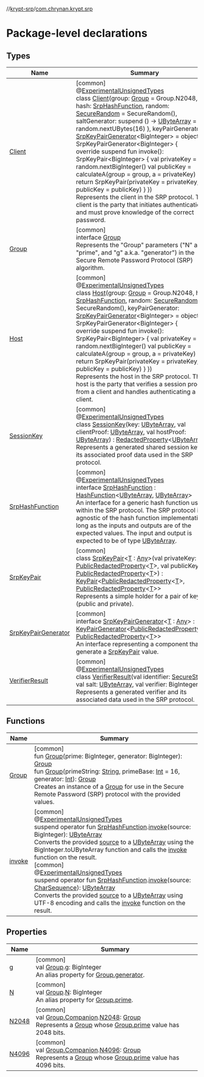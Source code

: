 //[krypt-srp](../../index.md)/[com.chrynan.krypt.srp](index.md)

# Package-level declarations

## Types

| Name | Summary |
|---|---|
| [Client](-client/index.md) | [common]<br>@[ExperimentalUnsignedTypes](https://kotlinlang.org/api/latest/jvm/stdlib/kotlin/-experimental-unsigned-types/index.html)<br>class [Client](-client/index.md)(group: [Group](-group/index.md) = Group.N2048, hash: [SrpHashFunction](-srp-hash-function/index.md), random: [SecureRandom](../../../krypt-csprng/krypt-csprng/com.chrynan.krypt.csprng/-secure-random/index.md) = SecureRandom(), saltGenerator: suspend () -&gt; [UByteArray](https://kotlinlang.org/api/latest/jvm/stdlib/kotlin/-u-byte-array/index.html) = { random.nextUBytes(16) }, keyPairGenerator: [SrpKeyPairGenerator](-srp-key-pair-generator/index.md)&lt;BigInteger&gt; = object : SrpKeyPairGenerator&lt;BigInteger&gt; {<br>        override suspend fun invoke(): SrpKeyPair&lt;BigInteger&gt; {             val privateKey = random.nextBigInteger()             val publicKey = calculateA(group = group, a = privateKey)<br>            return SrpKeyPair(privateKey = privateKey, publicKey = publicKey)         }     })<br>Represents the client in the SRP protocol. The client is the party that initiates authentication and must prove knowledge of the correct password. |
| [Group](-group/index.md) | [common]<br>interface [Group](-group/index.md)<br>Represents the &quot;Group&quot; parameters (&quot;N&quot; a.k.a. &quot;prime&quot;, and &quot;g&quot; a.k.a. &quot;generator&quot;) in the Secure Remote Password Protocol (SRP) algorithm. |
| [Host](-host/index.md) | [common]<br>@[ExperimentalUnsignedTypes](https://kotlinlang.org/api/latest/jvm/stdlib/kotlin/-experimental-unsigned-types/index.html)<br>class [Host](-host/index.md)(group: [Group](-group/index.md) = Group.N2048, hash: [SrpHashFunction](-srp-hash-function/index.md), random: [SecureRandom](../../../krypt-csprng/krypt-csprng/com.chrynan.krypt.csprng/-secure-random/index.md) = SecureRandom(), keyPairGenerator: [SrpKeyPairGenerator](-srp-key-pair-generator/index.md)&lt;BigInteger&gt; = object : SrpKeyPairGenerator&lt;BigInteger&gt; {<br>        override suspend fun invoke(): SrpKeyPair&lt;BigInteger&gt; {             val privateKey = random.nextBigInteger()             val publicKey = calculateA(group = group, a = privateKey)<br>            return SrpKeyPair(privateKey = privateKey, publicKey = publicKey)         }     })<br>Represents the host in the SRP protocol. The host is the party that verifies a session proof from a client and handles authenticating a client. |
| [SessionKey](-session-key/index.md) | [common]<br>@[ExperimentalUnsignedTypes](https://kotlinlang.org/api/latest/jvm/stdlib/kotlin/-experimental-unsigned-types/index.html)<br>class [SessionKey](-session-key/index.md)(key: [UByteArray](https://kotlinlang.org/api/latest/jvm/stdlib/kotlin/-u-byte-array/index.html), val clientProof: [UByteArray](https://kotlinlang.org/api/latest/jvm/stdlib/kotlin/-u-byte-array/index.html), val hostProof: [UByteArray](https://kotlinlang.org/api/latest/jvm/stdlib/kotlin/-u-byte-array/index.html)) : [RedactedProperty](../../../krypt-core/krypt-core/com.chrynan.krypt.core/-redacted-property/index.md)&lt;[UByteArray](https://kotlinlang.org/api/latest/jvm/stdlib/kotlin/-u-byte-array/index.html)&gt; <br>Represents a generated shared session key and its associated proof data used in the SRP protocol. |
| [SrpHashFunction](-srp-hash-function/index.md) | [common]<br>@[ExperimentalUnsignedTypes](https://kotlinlang.org/api/latest/jvm/stdlib/kotlin/-experimental-unsigned-types/index.html)<br>interface [SrpHashFunction](-srp-hash-function/index.md) : [HashFunction](../../../krypt-core/krypt-core/com.chrynan.krypt.core/-hash-function/index.md)&lt;[UByteArray](https://kotlinlang.org/api/latest/jvm/stdlib/kotlin/-u-byte-array/index.html), [UByteArray](https://kotlinlang.org/api/latest/jvm/stdlib/kotlin/-u-byte-array/index.html)&gt; <br>An interface for a generic hash function used within the SRP protocol. The SRP protocol is agnostic of the hash function implementation as long as the inputs and outputs are of the expected values. The input and output is expected to be of type [UByteArray](https://kotlinlang.org/api/latest/jvm/stdlib/kotlin/-u-byte-array/index.html). |
| [SrpKeyPair](-srp-key-pair/index.md) | [common]<br>class [SrpKeyPair](-srp-key-pair/index.md)&lt;[T](-srp-key-pair/index.md) : [Any](https://kotlinlang.org/api/latest/jvm/stdlib/kotlin/-any/index.html)&gt;(val privateKey: [PublicRedactedProperty](../../../krypt-core/krypt-core/com.chrynan.krypt.core/-public-redacted-property/index.md)&lt;[T](-srp-key-pair/index.md)&gt;, val publicKey: [PublicRedactedProperty](../../../krypt-core/krypt-core/com.chrynan.krypt.core/-public-redacted-property/index.md)&lt;[T](-srp-key-pair/index.md)&gt;) : [KeyPair](../../../krypt-core/krypt-core/com.chrynan.krypt.core/-key-pair/index.md)&lt;[PublicRedactedProperty](../../../krypt-core/krypt-core/com.chrynan.krypt.core/-public-redacted-property/index.md)&lt;[T](-srp-key-pair/index.md)&gt;, [PublicRedactedProperty](../../../krypt-core/krypt-core/com.chrynan.krypt.core/-public-redacted-property/index.md)&lt;[T](-srp-key-pair/index.md)&gt;&gt; <br>Represents a simple holder for a pair of keys (public and private). |
| [SrpKeyPairGenerator](-srp-key-pair-generator/index.md) | [common]<br>interface [SrpKeyPairGenerator](-srp-key-pair-generator/index.md)&lt;[T](-srp-key-pair-generator/index.md) : [Any](https://kotlinlang.org/api/latest/jvm/stdlib/kotlin/-any/index.html)&gt; : [KeyPairGenerator](../../../krypt-core/krypt-core/com.chrynan.krypt.core/-key-pair-generator/index.md)&lt;[PublicRedactedProperty](../../../krypt-core/krypt-core/com.chrynan.krypt.core/-public-redacted-property/index.md)&lt;[T](-srp-key-pair-generator/index.md)&gt;, [PublicRedactedProperty](../../../krypt-core/krypt-core/com.chrynan.krypt.core/-public-redacted-property/index.md)&lt;[T](-srp-key-pair-generator/index.md)&gt;&gt; <br>An interface representing a component that can generate a [SrpKeyPair](-srp-key-pair/index.md) value. |
| [VerifierResult](-verifier-result/index.md) | [common]<br>@[ExperimentalUnsignedTypes](https://kotlinlang.org/api/latest/jvm/stdlib/kotlin/-experimental-unsigned-types/index.html)<br>class [VerifierResult](-verifier-result/index.md)(val identifier: [SecureString](../../../krypt-core/krypt-core/com.chrynan.krypt.core/-secure-string/index.md), val salt: [UByteArray](https://kotlinlang.org/api/latest/jvm/stdlib/kotlin/-u-byte-array/index.html), val verifier: BigInteger)<br>Represents a generated verifier and its associated data used in the SRP protocol. |

## Functions

| Name | Summary |
|---|---|
| [Group](-group.md) | [common]<br>fun [Group](-group.md)(prime: BigInteger, generator: BigInteger): [Group](-group/index.md)<br>fun [Group](-group.md)(primeString: [String](https://kotlinlang.org/api/latest/jvm/stdlib/kotlin/-string/index.html), primeBase: [Int](https://kotlinlang.org/api/latest/jvm/stdlib/kotlin/-int/index.html) = 16, generator: [Int](https://kotlinlang.org/api/latest/jvm/stdlib/kotlin/-int/index.html)): [Group](-group/index.md)<br>Creates an instance of a [Group](-group/index.md) for use in the Secure Remote Password (SRP) protocol with the provided values. |
| [invoke](invoke.md) | [common]<br>@[ExperimentalUnsignedTypes](https://kotlinlang.org/api/latest/jvm/stdlib/kotlin/-experimental-unsigned-types/index.html)<br>suspend operator fun [SrpHashFunction](-srp-hash-function/index.md).[invoke](invoke.md)(source: BigInteger): [UByteArray](https://kotlinlang.org/api/latest/jvm/stdlib/kotlin/-u-byte-array/index.html)<br>Converts the provided [source](invoke.md) to a [UByteArray](https://kotlinlang.org/api/latest/jvm/stdlib/kotlin/-u-byte-array/index.html) using the BigInteger.toUByteArray function and calls the [invoke](invoke.md) function on the result.<br>[common]<br>@[ExperimentalUnsignedTypes](https://kotlinlang.org/api/latest/jvm/stdlib/kotlin/-experimental-unsigned-types/index.html)<br>suspend operator fun [SrpHashFunction](-srp-hash-function/index.md).[invoke](invoke.md)(source: [CharSequence](https://kotlinlang.org/api/latest/jvm/stdlib/kotlin/-char-sequence/index.html)): [UByteArray](https://kotlinlang.org/api/latest/jvm/stdlib/kotlin/-u-byte-array/index.html)<br>Converts the provided [source](invoke.md) to a [UByteArray](https://kotlinlang.org/api/latest/jvm/stdlib/kotlin/-u-byte-array/index.html) using UTF-8 encoding and calls the [invoke](invoke.md) function on the result. |

## Properties

| Name | Summary |
|---|---|
| [g](g.md) | [common]<br>val [Group](-group/index.md).[g](g.md): BigInteger<br>An alias property for [Group.generator](-group/generator.md). |
| [N](-n.md) | [common]<br>val [Group](-group/index.md).[N](-n.md): BigInteger<br>An alias property for [Group.prime](-group/prime.md). |
| [N2048](-n2048.md) | [common]<br>val [Group.Companion](-group/-companion/index.md).[N2048](-n2048.md): [Group](-group/index.md)<br>Represents a [Group](-group/index.md) whose [Group.prime](-group/prime.md) value has 2048 bits. |
| [N4096](-n4096.md) | [common]<br>val [Group.Companion](-group/-companion/index.md).[N4096](-n4096.md): [Group](-group/index.md)<br>Represents a [Group](-group/index.md) whose [Group.prime](-group/prime.md) value has 4096 bits. |
